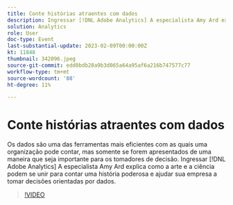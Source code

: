 ```yaml
---
title: Conte histórias atraentes com dados
description: Ingressar [!DNL Adobe Analytics] A especialista Amy Ard explica como a arte e a ciência podem se unir para contar uma história poderosa e ajudar sua empresa a tomar decisões orientadas por dados.
solution: Analytics
role: User
doc-type: Event
last-substantial-update: 2023-02-09T00:00:00Z
kt: 11848
thumbnail: 342096.jpeg
source-git-commit: edd0bdb28a9b3d065a64a95af6a216b747577c77
workflow-type: tm+mt
source-wordcount: '88'
ht-degree: 11%

---
```


# Conte histórias atraentes com dados

Os dados são uma das ferramentas mais eficientes com as quais uma organização pode contar, mas somente se forem apresentados de uma maneira que seja importante para os tomadores de decisão. Ingressar [!DNL Adobe Analytics] A especialista Amy Ard explica como a arte e a ciência podem se unir para contar uma história poderosa e ajudar sua empresa a tomar decisões orientadas por dados.

>[!VIDEO](https://video.tv.adobe.com/v/342096/?quality=12&learn=on)
